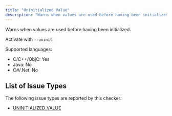 ```yaml
---
title: "Uninitialized Value"
description: "Warns when values are used before having been initialized."
---
```


Warns when values are used before having been initialized.

Activate with `--uninit`.

Supported languages:
- C/C++/ObjC: Yes
- Java: No
- C#/.Net: No



## List of Issue Types

The following issue types are reported by this checker:
- [UNINITIALIZED_VALUE](/docs/all-issue-types#uninitialized_value)
